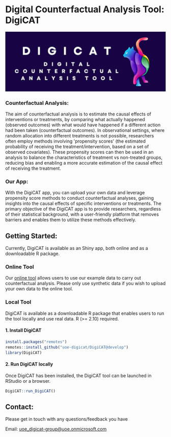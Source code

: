 # Digital Counterfactual Analysis Tool: DigiCAT

![](inst/DigiCAT/www/logos/DigiCAT/digicat6b.png)

### **Counterfactual Analysis:**

The aim of counterfactual analysis is to estimate the causal effects of interventions or treatments, by comparing what actually happened (observed outcomes) with what would have happened if a different action had been taken (counterfactual outcomes). In observational settings, where random allocation into different treatments is not possible, researchers often employ methods involving 'propensity scores' (the estimated probability of receiving the treatment/intervention, based on a set of observed covariates). These propensity scores can then be used in an analysis to balance the characteristics of treatment vs non-treated groups, reducing bias and enabling a more accurate estimation of the causal effect of receiving the treatment.

### Our App:

With the DigiCAT app, you can upload your own data and leverage propensity score methods to conduct counterfactual analyses, gaining insights into the causal effects of specific interventions or treatments. The primary objective of the DigiCAT app is to provide researchers, regardless of their statistical background, with a user-friendly platform that removes barriers and enables them to utilize these methods effectively.

## Getting Started:

Currently, DigiCAT is available as an Shiny app, both online and as a downloadable R package.

### Online Tool

Our [online tool](https://digicatapp.shinyapps.io/DigiCAT/) allows users to use our example data to carry out counterfactual analysis. Please only use synthetic data if you wish to upload your own data to the online tool.

### Local Tool

DigiCAT is available as a downloadable R package that enables users to run the tool locally and use real data. R (\>= 2.10) required.

#### 1. Install DigiCAT

``` r
install.packages("remotes")
remotes::install_github("uoe-digicat/DigiCAT@develop")
library(DigiCAT)
```

#### 2. Run DigiCAT locally

Once DigiCAT has been installed, the DigiCAT tool can be launched in RStudio or a browser.

``` r
DigiCAT::run_DigiCAT()
```

## Contact:

Please get in touch with any questions/feedback you have

Email: [uoe_digicat-group\@uoe.onmicrosoft.com](mailto:uoe_digicat-group@uoe.onmicrosoft.com)
